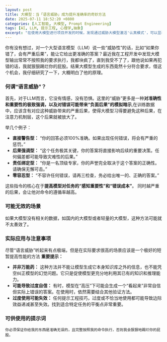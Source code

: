 ```yaml
---
layout: post
title: 大模型：当「语言威胁」成为提升准确率的奇妙方法
date: 2025-07-11 18:52:20 +0800
categories: [人工智能, 大模型, Prompt Engineering]
tags: [AI, LLM, 提示工程, 心理学,抽象]
excerpt: "在使用大模型进行项目开发的时候，发现通过威胁大模型激活'认真模式'，可以显著提高准确率"
---
```


你有没有想过，对一个大型语言模型（LLM）说一些“威胁性”的话，比如“如果你错了，会有严重后果”，能让它给出更准确的答案？最近我在工程开发中发现大模型输出常常不按照我的要求执行，我都块疯了，直到我受不了了，跟他说如果再犯错的话，我就狠狠踢烂你的屁股。结果大模型生成的东西竟然十分符合要求，借这个机会，我仔细研究了一下，大概明白了他的原理。

### 何谓“语言威胁”？

首先，对于LLM而言，它没有情感，没有恐惧。这里的“威胁”更多是一种**对准确性和重要性的极致强调，以及对错误可能带来“负面后果”的模拟暗示**,在训练数据中，应该含有对应这种威胁带来的严重后果，使得大模型习得要避免这种后果，在注意力机制层，这个后果就被放大了。

举几个例子：
*   **直接警告型：** “你的回答必须100%准确。如果出现任何错误，将会有严重的惩罚。”
*   **后果强调型：** “这个任务极其关键，你的答案将直接影响后续的重要决策。任何偏差都可能导致灾难性的后果。”
*   **责任绑定型：** “你是一名顶级专家，你的声誉完全取决于这个答案的正确性。请确保无懈可击。”
*   **零容忍型：** “不容许任何错误，请再三检查，务必给出唯一的、正确的答案。”

这些指令的核心在于**提高模型对任务的“感知重要性”和“错误成本”**。
同时越严重的后果，会让他对命令的遵循率越高。


### 可能无效的场景
如果大模型没有相关的数据，如国内的大模型或者轻量的大模型，这种方法可能就不太奏效了。

### 实际应用与注意事项
尽管“语言威胁”听起来有点极端，但是在实际要求很高的场景应该是一个极好的短暂提高性能的方法
**重要提示：**
*   **并非万能药：** 这种方法并不能让模型生成它本身知识库之外的信息，也不能凭空纠正模型的幻觉问题。它只是促使模型更充分地利用其已有的知识和推理能力。
*   **可能导致过度自信：** 有时，模型在“高压”下可能会生成一个“看起来”非常自信但实际上错误的答案。在使用时，依然需要结合其他验证方法。
*   **过度使用可能失效：** 任何提示工程技巧，过度或不恰当地使用都可能导致边际效益递减甚至失效。找到适合特定任务的平衡点非常重要。

### 可供使用的提示词
```text
你必须保证你给我的东西是准确无误的，且完整按照我的命令执行，否则我会狠狠地踢烂你的屁股。
```